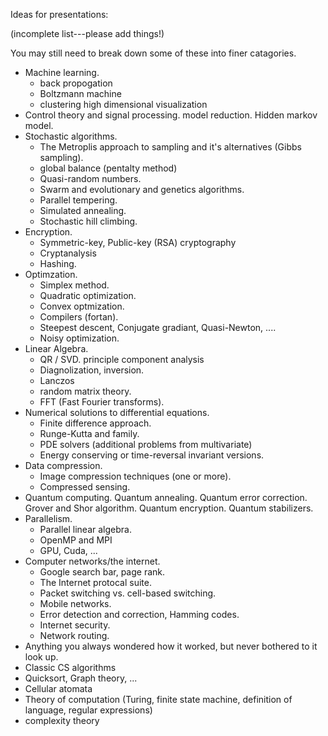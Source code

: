
Ideas for presentations:

(incomplete list---please add things!)

You may still need to break down some of these into finer catagories.

 - Machine learning.
   - back propogation
   - Boltzmann machine
   - clustering
high dimensional visualization
 - Control theory and signal processing.
model reduction.
Hidden markov model.
 - Stochastic algorithms.
   - The Metroplis approach to sampling and it's alternatives (Gibbs sampling).
   - global balance (pentalty method)
   - Quasi-random numbers.
   - Swarm and evolutionary and genetics algorithms.
   - Parallel tempering.
   - Simulated annealing.
   - Stochastic hill climbing.
 - Encryption.
   - Symmetric-key, Public-key (RSA) cryptography
   - Cryptanalysis
   - Hashing.
 - Optimzation.
   - Simplex method.
   - Quadratic optimization.
   - Convex optmization.
   - Compilers (fortan).
   - Steepest descent, Conjugate gradiant, Quasi-Newton, ....
   - Noisy optimization.
 - Linear Algebra.
   - QR / SVD. principle component analysis
   - Diagnolization, inversion.
   - Lanczos
   - random matrix theory.
   - FFT (Fast Fourier transforms).
 - Numerical solutions to differential equations.
   - Finite difference approach.
   - Runge-Kutta and family.
   - PDE solvers (additional problems from multivariate)
   - Energy conserving or time-reversal invariant versions.
 - Data compression.
   - Image compression techniques (one or more).
   - Compressed sensing.
 - Quantum computing.
 Quantum annealing.
Quantum error correction.
Grover and 
Shor algorithm.
Quantum encryption.
Quantum stabilizers.
 - Parallelism.
   - Parallel linear algebra.
   - OpenMP and MPI
   - GPU, Cuda, ...
 - Computer networks/the internet.
   - Google search bar, page rank.
   - The Internet protocal suite.
   - Packet switching vs. cell-based switching.
   - Mobile networks.
   - Error detection and correction, Hamming codes.
   - Internet security.
   - Network routing.
 - Anything you always wondered how it worked, but never bothered to it look up.
 - Classic CS algorithms
 - Quicksort, Graph theory, ...
 - Cellular atomata
 - Theory of computation (Turing, finite state machine, definition of language, regular expressions)
 - complexity theory
